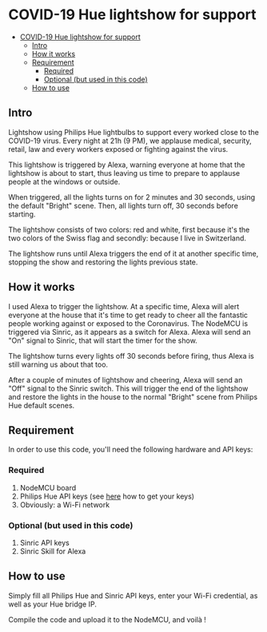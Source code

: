 # COVID-19 Hue lightshow for support

- [COVID-19 Hue lightshow for support](#covid-19-hue-lightshow-for-support)
  - [Intro](#intro)
  - [How it works](#how-it-works)
  - [Requirement](#requirement)
    - [Required](#required)
    - [Optional (but used in this code)](#optional-but-used-in-this-code)
  - [How to use](#how-to-use)

## Intro

Lightshow using Philips Hue lightbulbs to support every worked close to the COVID-19 virus. Every night at 21h (9 PM), we applause medical, security, retail, law and every workers exposed or fighting against the virus.

This lightshow is triggered by Alexa, warning everyone at home that the lightshow is about to start, thus leaving us time to prepare to applause people at the windows or outside.

When triggered, all the lights turns on for 2 minutes and 30 seconds, using the default "Bright" scene. Then, all lights turn off, 30 seconds before starting.

The lightshow consists of two colors: red and white, first because it's the two colors of the Swiss flag and secondly: because I live in Switzerland.

The lightshow runs until Alexa triggers the end of it at another specific time, stopping the show and restoring the lights previous state.

## How it works

I used Alexa to trigger the lightshow. At a specific time, Alexa will alert everyone at the house that it's time to get ready to cheer all the fantastic people working against or exposed to the Coronavirus. The NodeMCU is triggered via Sinric, as it appears as a switch for Alexa. Alexa will send an "On" signal to Sinric, that will start the timer for the show.

The lightshow turns every lights off 30 seconds before firing, thus Alexa is still warning us about that too.

After a couple of minutes of lightshow and cheering, Alexa will send an "Off" signal to the Sinric switch. This will trigger the end of the lightshow and restore the lights in the house to the normal "Bright" scene from Philips Hue default scenes.

## Requirement

In order to use this code, you'll need the following hardware and API keys:

### Required

1. NodeMCU board
2. Philips Hue API keys (see [here](https://developers.meethue.com/develop/get-started-2/) how to get your keys)
3. Obviously: a Wi-Fi network

### Optional (but used in this code)

1. Sinric API keys
2. Sinric Skill for Alexa

## How to use

Simply fill all Philips Hue and Sinric API keys, enter your Wi-Fi credential, as well as your Hue bridge IP.

Compile the code and upload it to the NodeMCU, and voilà !
